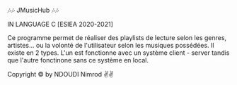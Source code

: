 🎶🎶 JMusicHub 🎶🎶

 IN LANGUAGE C [ESIEA 2020-2021]

Ce programme permet de réaliser des playlists de lecture selon les genres, artistes...  ou la volonté de l'utilisateur selon les musiques possédées. Il existe en 2 types. 
L'un est fonctionne avec un système client - server tandis que l'autre fonctinone sans ce système en local.

Copyright © by NDOUDI Nimrod ✌️✌️
